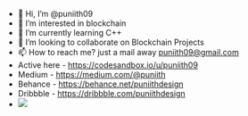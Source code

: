 - 👋 Hi, I’m @puniith09
- 👀 I’m interested in blockchain
- 🌱 I’m currently learning C++
- 💞️ I’m looking to collaborate on Blockchain Projects
- 📫 How to reach me? just a mail away puniith09@gmail.com
- Active here - https://codesandbox.io/u/puniith09
- Medium - https://medium.com/@puniith
- Behance - https://behance.net/puniithdesign
- Dribbble - https://dribbble.com/puniithdesign 
- ![](https://komarev.com/ghpvc/?username=puniith09&style=flat-square)

<!---
puniith09/puniith09 is a ✨ special ✨ repository because its `README.md` (this file) appears on your GitHub profile.
You can click the Preview link to take a look at your changes.
--->
